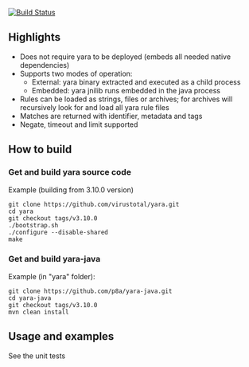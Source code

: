 [![Build Status](https://travis-ci.org/p8a/yara-java.svg)](https://travis-ci.org/p8a/yara-java)

Highlights
------------
- Does not require yara to be deployed (embeds all needed native dependencies)
- Supports two modes of operation:
  - External: yara binary extracted and executed as a child process
  - Embedded: yara jnilib runs embedded in the java process
- Rules can be loaded as strings, files or archives; for archives will recursively look for and load all yara rule files
- Matches are returned with identifier, metadata and tags
- Negate, timeout and limit supported


How to build 
------------  

### Get and build yara source code

Example (building from 3.10.0 version)

```
git clone https://github.com/virustotal/yara.git
cd yara
git checkout tags/v3.10.0
./bootstrap.sh
./configure --disable-shared
make
```

### Get and build yara-java

Example (in "yara" folder):

```
git clone https://github.com/p8a/yara-java.git
cd yara-java
git checkout tags/v3.10.0
mvn clean install
```

Usage and examples
------------------

See the unit tests
